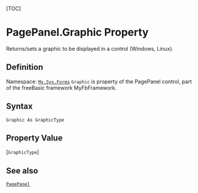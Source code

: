[TOC]
# PagePanel.Graphic Property
Returns/sets a graphic to be displayed in a control (Windows, Linux).
## Definition
Namespace: [`My.Sys.Forms`](My.Sys.Forms.md)
`Graphic` is property of the PagePanel control, part of the freeBasic framework MyFbFramework.
## Syntax
```freeBasic
Graphic As GraphicType
```
## Property Value
[`GraphicType`]
## See also
[`PagePanel`](PagePanel.md)
